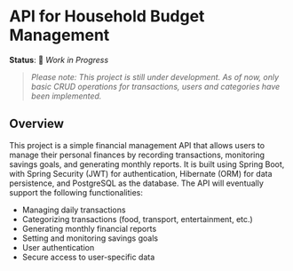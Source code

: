 # API for Household Budget Management

**Status**: 🚧 *Work in Progress*  
> *Please note: This project is still under development. As of now, only basic CRUD operations for transactions, users and categories have been implemented.*




## Overview
This project is a simple financial management API that allows users to manage their personal finances by recording transactions, monitoring savings goals, and generating monthly reports. It is built using Spring Boot, with Spring Security (JWT) for authentication, Hibernate (ORM) for data persistence, and PostgreSQL as the database. The API will eventually support the following functionalities:

* Managing daily transactions
* Categorizing transactions (food, transport, entertainment, etc.)
* Generating monthly financial reports
* Setting and monitoring savings goals
* User authentication
* Secure access to user-specific data
